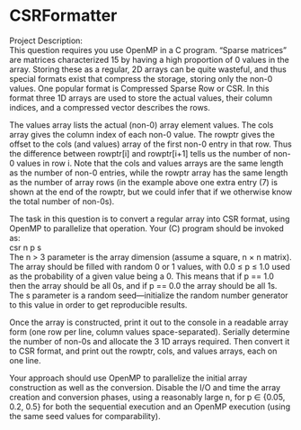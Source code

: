 # CSRFormatter
Project Description:\
This question requires you use OpenMP in a C program. “Sparse matrices” are matrices characterized 15
by having a high proportion of 0 values in the array. Storing these as a regular, 2D arrays can be quite
wasteful, and thus special formats exist that compress the storage, storing only the non-0 values. One
popular format is Compressed Sparse Row or CSR. In this format three 1D arrays are used to store the
actual values, their column indices, and a compressed vector describes the rows.

The values array lists the actual (non-0) array element values. The cols array gives the column index
of each non-0 value. The rowptr gives the offset to the cols (and values) array of the first non-0
entry in that row. Thus the difference between rowptr[i] and rowptr[i+1] tells us the number
of non-0 values in row i. Note that the cols and values arrays are the same length as the number of
non-0 entries, while the rowptr array has the same length as the number of array rows (in the example
above one extra entry (7) is shown at the end of the rowptr, but we could infer that if we otherwise
know the total number of non-0s).

The task in this question is to convert a regular array into CSR format, using OpenMP to parallelize that
operation. Your (C) program should be invoked as:\
csr n p s\
The n > 3 parameter is the array dimension (assume a square, n × n matrix). The array should be
filled with random 0 or 1 values, with 0.0 ≤ p ≤ 1.0 used as the probability of a given value being a 0.
This means that if p == 1.0 then the array should be all 0s, and if p == 0.0 the array should be all 1s.
The s parameter is a random seed—initialize the random number generator to this value in order to get
reproducible results.

Once the array is constructed, print it out to the console in a readable array form (one row per line, column
values space-separated). Serially determine the number of non-0s and allocate the 3 1D arrays required.
Then convert it to CSR format, and print out the rowptr, cols, and values arrays, each on one line.

Your approach should use OpenMP to parallelize the initial array construction as well as the conversion.
Disable the I/O and time the array creation and conversion phases, using a reasonably large n, for p ∈
{0.05, 0.2, 0.5} for both the sequential execution and an OpenMP execution (using the same seed values
for comparability).
